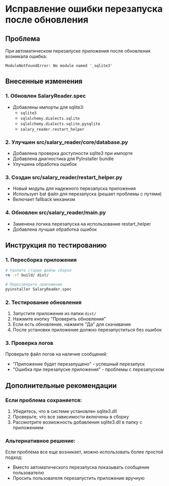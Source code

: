 # Исправление ошибки перезапуска после обновления

## Проблема
При автоматическом перезапуске приложения после обновления возникала ошибка:
```
ModuleNotFoundError: No module named '_sqlite3'
```

## Внесенные изменения

### 1. Обновлен SalaryReader.spec
- Добавлены импорты для sqlite3:
  - `sqlite3`
  - `sqlalchemy.dialects.sqlite`
  - `sqlalchemy.dialects.sqlite.pysqlite`
  - `salary_reader.restart_helper`

### 2. Улучшен src/salary_reader/core/database.py
- Добавлена проверка доступности sqlite3 при импорте
- Добавлена диагностика для PyInstaller bundle
- Улучшена обработка ошибок

### 3. Создан src/salary_reader/restart_helper.py
- Новый модуль для надежного перезапуска приложения
- Использует bat файл для перезапуска (решает проблемы с путями)
- Включает fallback механизм

### 4. Обновлен src/salary_reader/main.py
- Заменена логика перезапуска на использование restart_helper
- Добавлена лучшая обработка ошибок

## Инструкция по тестированию

### 1. Пересборка приложения
```bash
# Удалите старые файлы сборки
rm -rf build/ dist/

# Пересоберите приложение
pyinstaller SalaryReader.spec
```

### 2. Тестирование обновления
1. Запустите приложение из папки `dist/`
2. Нажмите кнопку "Проверить обновления"
3. Если есть обновление, нажмите "Да" для скачивания
4. После установки приложение должно перезапуститься без ошибок

### 3. Проверка логов
Проверьте файл логов на наличие сообщений:
- "Приложение будет перезапущено" - успешный перезапуск
- "Ошибка при перезапуске приложения" - проблемы с перезапуском

## Дополнительные рекомендации

### Если проблема сохраняется:
1. Убедитесь, что в системе установлен sqlite3.dll
2. Проверьте, что все зависимости включены в сборку
3. Рассмотрите возможность добавления sqlite3.dll в папку с приложением

### Альтернативное решение:
Если проблема все еще возникает, можно использовать более простой подход:
- Вместо автоматического перезапуска показывать сообщение пользователю
- Просить пользователя перезапустить приложение вручную
